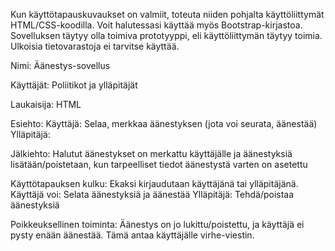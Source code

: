 Kun käyttötapauskuvaukset on valmiit, toteuta niiden pohjalta käyttöliittymät HTML/CSS-koodilla. Voit halutessasi käyttää myös Bootstrap-kirjastoa. Sovelluksen täytyy olla toimiva prototyyppi, eli käyttöliittymän täytyy toimia. Ulkoisia tietovarastoja ei tarvitse käyttää.



Nimi: Äänestys-sovellus

Käyttäjät: Poliitikot ja ylläpitäjät

Laukaisija: HTML

Esiehto: Käyttäjä: Selaa, merkkaa äänestyksen (jota voi seurata, äänestää)
Ylläpitäjä: 

Jälkiehto: Halutut äänestykset on merkattu käyttäjälle ja äänestyksiä lisätään/poistetaan, kun tarpeelliset tiedot äänestystä varten on asetettu

Käyttötapauksen kulku: Ekaksi kirjaudutaan käyttäjänä tai ylläpitäjänä.
Käyttäjä voi: Selata äänestyksiä ja äänestää
Ylläpitäjä: Tehdä/poistaa äänestyksiä

Poikkeuksellinen  toiminta: Äänestys on jo lukittu/poistettu, ja käyttäjä ei pysty enään äänestää. Tämä antaa käyttäjälle virhe-viestin.
